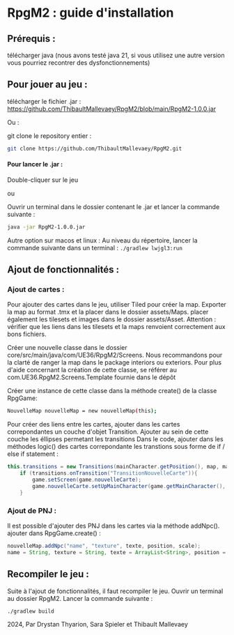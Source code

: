 # RpgM2 : guide d'installation 

## Prérequis : 

télécharger java (nous avons testé java 21, si vous utilisez une autre version vous pourriez recontrer des dysfonctionnements)


## Pour jouer au jeu : 

télécharger le fichier .jar : https://github.com/ThibaultMallevaey/RpgM2/blob/main/RpgM2-1.0.0.jar

Ou : 

git clone le repository entier : 
```bash
git clone https://github.com/ThibaultMallevaey/RpgM2.git
```

#### Pour lancer le .jar : 

Double-cliquer sur le jeu 

ou 

Ouvrir un terminal dans le dossier contenant le .jar et lancer la commande suivante :
```bash
java -jar RpgM2-1.0.0.jar
```

Autre option sur macos et linux : 
Au niveau du répertoire, lancer la commande suivante dans un terminal : 
`./gradlew lwjgl3:run`


## Ajout de fonctionnalités : 

### Ajout de cartes : 
Pour ajouter des cartes dans le jeu, utiliser Tiled pour créer la map. Exporter la map au format .tmx et la placer dans le dossier assets/Maps. placer également les tilesets et images dans le dossier assets/Asset. Attention : vérifier que les liens dans les tilesets et la maps renvoient correctement aux bons fichiers. 

Créer une nouvelle classe dans le dossier core/src/main/java/com/UE36/RpgM2/Screens. Nous recommandons pour la clarté 
de ranger la map dans le package interiors ou exteriors. Pour plus d'aide concernant la création de cette classe, se 
référer au com.UE36.RpgM2.Screens.Template fournie dans le dépôt 

Créer une instance de cette classe dans la méthode create() de la classe RpgGame: 
```bash
NouvelleMap nouvelleMap = new nouvelleMap(this);
```

Pour créer des liens entre les cartes, ajouter dans les cartes correpondantes un couche d'objet Transition. 
Ajouter au sein de cette couche les éllipses permetant les transitions
Dans le code, ajouter dans les méthodes logic() des cartes correpondante les transtions sous forme de if / else if statement :
```java
this.transitions = new Transitions(mainCharacter.getPosition(), map, mainCharacter);
    if (transitions.onTransition("TransitionNouvelleCarte")){
        game.setScreen(game.nouvelleCarte);
        game.nouvelleCarte.setUpMainCharacter(game.getMainCharacter(), new Vector2(x, y), mainCharacter.getSpeed());
    }
```

### Ajout de PNJ : 
Il est possible d'ajouter des PNJ dans les cartes via la méthode addNpc(). 
ajouter dans RpgGame.create() : 
```java
nouvelleMap.addNpc("name", "texture", texte, position, scale);
name = String, texture = String, texte = ArrayList<String>, position = Vector2, scale = float
```

## Recompiler le jeu : 
Suite à l'ajout de fonctionnalités, il faut recompiler le jeu. 
Ouvrir un terminal au dossier RpgM2. Lancer la commande suivante : 
```bash
./gradlew build
```

2024, Par Drystan Thyarion, Sara Spieler et Thibault Mallevaey 






